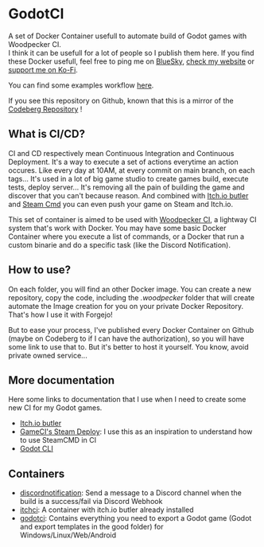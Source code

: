 # GodotCI

A set of Docker Container usefull to automate build of Godot games with Woodpecker CI.  
I think it can be usefull for a lot of people so I publish them here. If you find these Docker usefull, feel free to ping me on [BlueSky](https://bsky.app/profile/bigaston.me), [check my website](https://bigaston.me) or [support me on Ko-Fi](https://ko-fi.com/bigaston).  

You can find some examples workflow [here](./examples/).

If you see this repository on Github, known that this is a mirror of the [Codeberg Repository](https://codeberg.org/Bigaston/GodotCI) !

## What is CI/CD?
CI and CD respectively mean Continuous Integration and Continuous Deployment. It's a way to execute a set of actions everytime an action occures. Like every day at 10AM, at every commit on main branch, on each tags... It's used in a lot of big game studio to create games build, execute tests, deploy server... It's removing all the pain of building the game and discover that you can't because reason. And combined with [Itch.io butler](https://itch.io/docs/butler/) and [Steam Cmd](https://developer.valvesoftware.com/wiki/SteamCMD) you can even push your game on Steam and Itch.io.

This set of container is aimed to be used with [Woodpecker CI](https://woodpecker-ci.org/), a lightway CI system that's work with Docker. You may have some basic Docker Container where you execute a list of commands, or a Docker that run a custom binarie and do a specific task (like the Discord Notification).

## How to use?
On each folder, you will find an other Docker image. You can create a new repository, copy the code, including the *.woodpecker* folder that will create automate the Image creation for you on your private Docker Repository. That's how I use it with Forgejo!

But to ease your process, I've published every Docker Container on Github (maybe on Codeberg to if I can have the authorization), so you will have some link to use that to. But it's better to host it yourself. You know, avoid private owned service...

## More documentation
Here some links to documentation that I use when I need to create some new CI for my Godot games.
- [Itch.io butler](https://itch.io/docs/butler/)
- [GameCI's Steam Deploy](https://github.com/game-ci/steam-deploy): I use this as an inspiration to understand how to use SteamCMD in CI
- [Godot CLI](https://docs.godotengine.org/en/stable/tutorials/editor/command_line_tutorial.html)

## Containers
- [discordnotification](./discordnotification/): Send a message to a Discord channel when the build is a success/fail via Discord Webhook
- [itchci](./itchci/): A container with itch.io butler already installed
- [godotci](./godotci/): Contains everything you need to export a Godot game (Godot and export templates in the good folder) for Windows/Linux/Web/Android